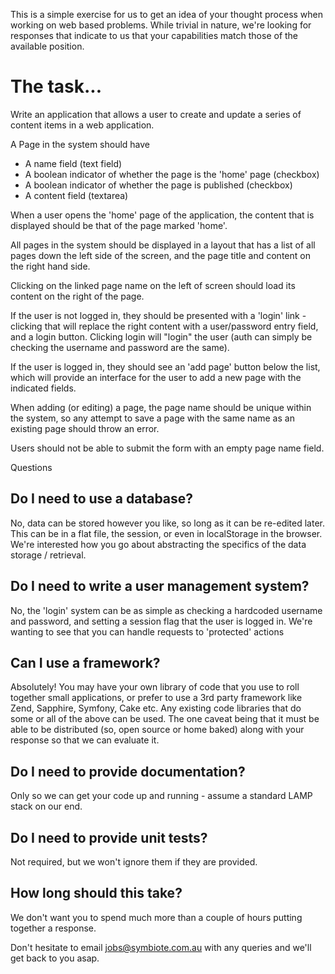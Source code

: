 This is a simple exercise for us to get an idea of your thought process when working on web based problems. While trivial in nature, we're looking for responses that indicate to us that your capabilities match those of the available position.

# The task...

Write an application that allows a user to create and update a series of content items in a web application.

A Page in the system should have

* A name field (text field)
* A boolean indicator of whether the page is the 'home' page (checkbox)
* A boolean indicator of whether the page is published (checkbox)
* A content field (textarea)

When a user opens the 'home' page of the application, the content that is displayed should be that of the page marked 'home'.

All pages in the system should be displayed in a layout that has a list of all pages down the left side of the screen, and the page title and content on the right hand side.

Clicking on the linked page name on the left of screen should load its content on the right of the page. 

If the user is not logged in, they should be presented with a 'login' link - clicking that will replace the right content with a user/password entry field, and a login button. Clicking login will "login" the user (auth can simply be checking the username and password are the same). 

If the user is logged in, they should see an 'add page' button below the list, which will provide an interface for the user to add a new page with the indicated fields.

When adding (or editing) a page, the page name should be unique within the system, so any attempt to save a page with the same name as an existing page should throw an error.

Users should not be able to submit the form with an empty page name field.


Questions

## Do I need to use a database?

No, data can be stored however you like, so long as it can be re-edited later. This can be in a flat file, the session, or even in localStorage in the browser. We're interested how you go about abstracting the specifics of the data storage / retrieval.

## Do I need to write a user management system?

No, the 'login' system can be as simple as checking a hardcoded username and password, and setting a session flag that the user is logged in. We're wanting to see that you can handle requests to 'protected' actions

## Can I use a framework?

Absolutely! You may have your own library of code that you use to roll together small applications, or prefer to use a 3rd party framework like Zend, Sapphire, Symfony, Cake etc. Any existing code libraries that do some or all of the above can be used. The one caveat being that it must be able to be distributed (so, open source or home baked) along with your response so that we can evaluate it.

## Do I need to provide documentation?

Only so we can get your code up and running - assume a standard LAMP stack on our end.

## Do I need to provide unit tests?

Not required, but we won't ignore them if they are provided.

## How long should this take?

We don't want you to spend much more than a couple of hours putting together a response.

Don't hesitate to email jobs@symbiote.com.au with any queries and we'll get back to you asap.
